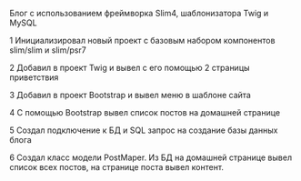Блог с использованием фреймворка Slim4, шаблонизатора Twig и MySQL

1   Инициализировал новый проект с базовым набором компонентов slim/slim и slim/psr7

2   Добавил в проект Twig и вывел с его помощью 2 страницы приветствия

3   Добавил в проект Bootstrap и вывел меню в шаблоне сайта

4   С помощью Bootstrap вывел список постов на домашней странице

5   Создал подключение к БД и SQL запрос на создание базы данных блога

6   Создал класс модели PostMaper. Из БД на домашней странице вывел список всех постов, на странице поста вывел контент.